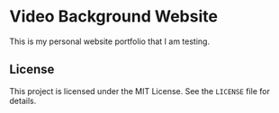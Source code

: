 # Video Background Website

This is my personal website portfolio that I am testing.

## License

This project is licensed under the MIT License. See the `LICENSE` file for details.
